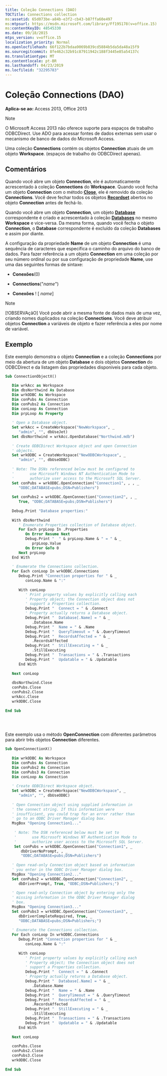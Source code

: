 ```yaml
---
title: Coleção Connections (DAO)
TOCTitle: Connections collection
ms:assetid: 65d073be-a84b-e3f2-cb43-b87ffa60e497
ms:mtpsurl: https://msdn.microsoft.com/library/Ff195178(v=office.15)
ms:contentKeyID: 48545330
ms.date: 09/18/2015
mtps_version: v=office.15
localization_priority: Normal
ms.openlocfilehash: 66f122b7bdaa9069b839cd5884b5da5da48a15f9
ms.sourcegitcommit: 8fe462c32b91c87911942c188f3445e85a54137c
ms.translationtype: MT
ms.contentlocale: pt-BR
ms.lasthandoff: 04/23/2019
ms.locfileid: "32295783"
---
```

# <a name="connections-collection-dao"></a>Coleção Connections (DAO)

**Aplica-se ao:** Access 2013, Office 2013

> [!NOTE]
> O Microsoft Access 2013 não oferece suporte para espaços de trabalho ODBCDirect. Use ADO para acessar fontes de dados externas sem usar o mecanismo de banco de dados do Microsoft Access.

Uma coleção **Connections** contém os objetos **Connection** atuais de um objeto **Workspace**. (espaços de trabalho do ODBCDirect apenas).

## <a name="remarks"></a>Comentários

Quando você abre um objeto **Connection**, ele é automaticamente acrescentado à coleção **Connections** do **Workspace**. Quando você fecha um objeto **Connection** com o método **[Close](connection-close-method-dao.md)**, ele é removido da coleção **Connections**. Você deve fechar todos os objetos **[Recordset](recordset-object-dao.md)** abertos no objeto **Connection** antes de fechá-lo.

Quando você abre um objeto **Connection**, um objeto **[Database](database-object-dao.md)** correspondente é criado e acrescentado à coleção **[Databases](databases-collection-dao.md)** no mesmo **Workspace** e vice-versa. Da mesma forma, quando você fecha o objeto **Connection**, o **Database** correspondente é excluído da coleção **Databases** e assim por diante.

A configuração da propriedade **Name** de um objeto **Connection** é uma sequência de caracteres que especifica o caminho do arquivo do banco de dados. Para fazer referência a um objeto **Connection** em uma coleção por seu número ordinal ou por sua configuração de propriedade **Name**, use uma das seguintes formas de sintaxe:

- **Conexões**(0)

- **Connections**("*name*")

- **Conexões** \! \[ *name*\]


> [!NOTE]
> [!OBSERVAçãO] Você pode abrir a mesma fonte de dados mais de uma vez, criando nomes duplicados na coleção **Connections**. Você deve atribuir objetos **Connection** a variáveis de objeto e fazer referência a eles por nome de variável.


## <a name="example"></a>Exemplo

Este exemplo demonstra o objeto **Connection** e a coleção **Connections** por meio da abertura de um objeto **Database** e dois objetos **Connection** do ODBCDirect e da listagem das propriedades disponíveis para cada objeto.

```vb 
Sub ConnectionObjectX() 
 
   Dim wrkAcc as Workspace 
   Dim dbsNorthwind As Database 
   Dim wrkODBC As Workspace 
   Dim conPubs As Connection 
   Dim conPubs2 As Connection 
   Dim conLoop As Connection 
   Dim prpLoop As Property 
 
   ' Open a Database object. 
   Set wrkAcc = CreateWorkspace("NewWorkspace", _ 
      "admin", "", dbUseJet) 
   Set dbsNorthwind = wrkAcc.OpenDatabase("Northwind.mdb") 
 
   ' Create ODBCDirect Workspace object and open Connection 
   ' objects. 
   Set wrkODBC = CreateWorkspace("NewODBCWorkspace", _ 
      "admin", "", dbUseODBC) 
       
   ' Note: The DSNs referenced below must be configured to  
   '       use Microsoft Windows NT Authentication Mode to  
   '       authorize user access to the Microsoft SQL Server. 
   Set conPubs = wrkODBC.OpenConnection("Connection1", , , _ 
      "ODBC;DATABASE=pubs;DSN=Publishers") 
       
   Set conPubs2 = wrkODBC.OpenConnection("Connection2", , _ 
      True, "ODBC;DATABASE=pubs;DSN=Publishers") 
 
   Debug.Print "Database properties:" 
 
   With dbsNorthwind 
      ' Enumerate Properties collection of Database object. 
      For Each prpLoop In .Properties 
         On Error Resume Next 
         Debug.Print "  " & prpLoop.Name & " = " & _ 
            prpLoop.Value 
         On Error GoTo 0 
      Next prpLoop 
   End With 
 
   ' Enumerate the Connections collection. 
   For Each conLoop In wrkODBC.Connections 
      Debug.Print "Connection properties for " & _ 
         conLoop.Name & ":" 
 
      With conLoop 
         ' Print property values by explicitly calling each 
         ' Property object; the Connection object does not 
         ' support a Properties collection. 
         Debug.Print "  Connect = " & .Connect 
         ' Property actually returns a Database object. 
         Debug.Print "  Database[.Name] = " & _ 
            .Database.Name 
         Debug.Print "  Name = " & .Name 
         Debug.Print "  QueryTimeout = " & .QueryTimeout 
         Debug.Print "  RecordsAffected = " & _ 
            .RecordsAffected 
         Debug.Print "  StillExecuting = " & _ 
            .StillExecuting 
         Debug.Print "  Transactions = " & .Transactions 
         Debug.Print "  Updatable = " & .Updatable 
      End With 
 
   Next conLoop 
 
   dbsNorthwind.Close 
   conPubs.Close 
   conPubs2.Close 
   wrkAcc.Close 
   wrkODBC.Close 
 
End Sub 
 
```

<br/>

Este exemplo usa o método **OpenConnection** com diferentes parâmetros para abrir três objetos **Connection** diferentes.

```vb 
Sub OpenConnectionX() 
 
   Dim wrkODBC As Workspace 
   Dim conPubs As Connection 
   Dim conPubs2 As Connection 
   Dim conPubs3 As Connection 
   Dim conLoop As Connection 
 
   ' Create ODBCDirect Workspace object. 
   Set wrkODBC = CreateWorkspace("NewODBCWorkspace", _ 
      "admin", "", dbUseODBC) 
 
   ' Open Connection object using supplied information in  
   ' the connect string. If this information were  
   ' insufficient, you could trap for an error rather than  
   ' go to an ODBC Driver Manager dialog box. 
   MsgBox "Opening Connection1..." 
       
    ' Note: The DSN referenced below must be set to  
    '       use Microsoft Windows NT Authentication Mode to  
    '       authorize user access to the Microsoft SQL Server. 
    Set conPubs = wrkODBC.OpenConnection("Connection1", _ 
       dbDriverNoPrompt, , _ 
       "ODBC;DATABASE=pubs;DSN=Publishers") 
 
   ' Open read-only Connection object based on information  
   ' you enter in the ODBC Driver Manager dialog box. 
   MsgBox "Opening Connection2..." 
   Set conPubs2 = wrkODBC.OpenConnection("Connection2", _ 
      dbDriverPrompt, True, "ODBC;DSN=Publishers;") 
 
   ' Open read-only Connection object by entering only the  
   ' missing information in the ODBC Driver Manager dialog  
   ' box. 
   MsgBox "Opening Connection3..." 
   Set conPubs3 = wrkODBC.OpenConnection("Connection3", _ 
      dbDriverCompleteRequired, True, _ 
      "ODBC;DATABASE=pubs;DSN=Publishers;") 
 
   ' Enumerate the Connections collection. 
   For Each conLoop In wrkODBC.Connections 
      Debug.Print "Connection properties for " & _ 
         conLoop.Name & ":" 
 
      With conLoop 
         ' Print property values by explicitly calling each 
         ' Property object; the Connection object does not 
         ' support a Properties collection. 
         Debug.Print "  Connect = " & .Connect 
         ' Property actually returns a Database object. 
         Debug.Print "  Database[.Name] = " & _ 
            .Database.Name 
         Debug.Print "  Name = " & .Name 
         Debug.Print "  QueryTimeout = " & .QueryTimeout 
         Debug.Print "  RecordsAffected = " & _ 
            .RecordsAffected 
         Debug.Print "  StillExecuting = " & _ 
            .StillExecuting 
         Debug.Print "  Transactions = " & .Transactions 
         Debug.Print "  Updatable = " & .Updatable 
      End With 
 
   Next conLoop 
 
   conPubs.Close 
   conPubs2.Close 
   conPubs3.Close 
   wrkODBC.Close 
 
End Sub 
 
```

